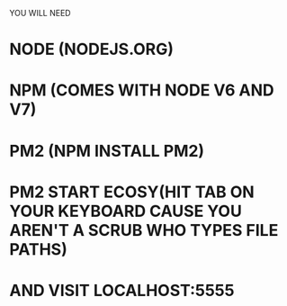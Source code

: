YOU WILL NEED
# NODE (NODEJS.ORG)
# NPM (COMES WITH NODE V6 AND V7)
# PM2 (NPM INSTALL PM2)
# PM2 START ECOSY(HIT TAB ON YOUR KEYBOARD CAUSE YOU AREN'T A SCRUB WHO TYPES FILE PATHS)
# AND VISIT LOCALHOST:5555
